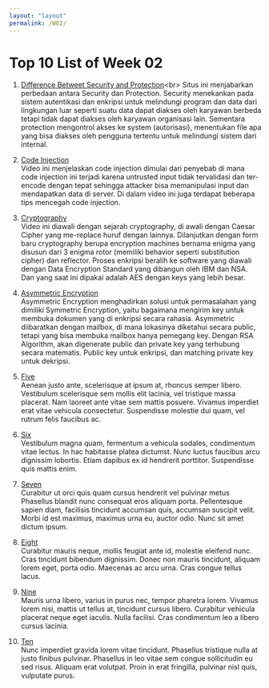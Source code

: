 ```yaml
---
layout: "layout"
permalink: /W02/
---
```


# Top 10 List of Week 02

1. [Difference Betweet Security and Protection](https://techdifferences.com/difference-between-security-and-protection.html#:~:text=The%20security%20and%20protection%20are,do%20not%20sound%20very%20distinctive.&text=The%20main%20difference%20between%20security,deals%20with%20the%20internal%20threats.)<br>
Situs ini menjabarkan perbedaan antara Security dan Protection. Security menekankan pada sistem autentikasi dan enkripsi untuk melindungi program dan data dari lingkungan luar seperti suatu data dapat diakses oleh karyawan berbeda tetapi tidak dapat diakses oleh karyawan organisasi lain. Sementara protection mengontrol akses ke system (autorisasi), menentukan file apa yang bisa diakses oleh pengguna tertentu untuk melindungi sistem dari internal.  

2. [Code Injection](https://www.youtube.com/watch?v=uUTM-fu6EAY)<br>
Video ini menjelaskan code injection dimulai dari penyebab di mana code injection ini terjadi karena untrusted input tidak tervalidasi dan ter-encode dengan tepat sehingga attacker bisa memanipulasi input dan mendapatkan data di server. Di dalam video ini juga terdapat beberapa tips mencegah code injection.


3. [Cryptography](https://www.youtube.com/watch?v=jhXCTbFnK8o&t=4s)<br>
Video ini diawali dengan sejarah cryptography, di awali dengan Caesar Cipher yang me-replace huruf dengan lainnya. Dilanjutkan dengan form baru cryptography berupa encryption machines bernama enigma yang disusun dari 3 enigma rotor (memiliki behavior seperti substitution cipher) dan reflector. Proses enkripsi beralih ke software yang diawali dengan Data Encryption Standard yang dibangun oleh IBM dan NSA. Dan yang saat ini dipakai adalah AES dengan keys yang lebih besar. 

4. [Asymmetric Encryption](https://www.youtube.com/watch?v=AQDCe585Lnc)<br>
Asymmetric Encryption menghadirkan solusi untuk permasalahan yang dimiliki Symmetric Encryption, yaitu bagaimana mengirim key untuk membuka dokumen yang di enkripsi secara rahasia. Asymmetric diibaratkan dengan mailbox, di mana lokasinya diketahui secara public, tetapi yang bisa membuka mailbox hanya pemegang key. Dengan RSA Algorithm, akan digenerate public dan private key yang terhubung secara matematis. Public key untuk enkripsi, dan matching private key untuk dekripsi. 

5. [Five](https://en.wikipedia.org/wiki/5)<br>
Aenean justo ante, scelerisque at ipsum at, rhoncus semper libero.
Vestibulum scelerisque sem mollis elit lacinia, vel tristique massa placerat.
Nam laoreet ante vitae sem mattis posuere.
Vivamus imperdiet erat vitae vehicula consectetur.
Suspendisse molestie dui quam, vel rutrum felis faucibus ac.

6. [Six](https://en.wikipedia.org/wiki/6)<br>
Vestibulum magna quam, fermentum a vehicula sodales, condimentum vitae lectus.
In hac habitasse platea dictumst.
Nunc luctus faucibus arcu dignissim lobortis.
Etiam dapibus ex id hendrerit porttitor.
Suspendisse quis mattis enim.

7. [Seven](https://en.wikipedia.org/wiki/7)<br>
Curabitur ut orci quis quam cursus hendrerit vel pulvinar metus
Phasellus blandit nunc consequat eros aliquam porta.
Pellentesque sapien diam, facilisis tincidunt accumsan quis, accumsan suscipit velit. 
Morbi id est maximus, maximus urna eu, auctor odio. 
Nunc sit amet dictum ipsum.

8. [Eight](https://en.wikipedia.org/wiki/8)<br>
Curabitur mauris neque, mollis feugiat ante id, molestie eleifend nunc.
Cras tincidunt bibendum dignissim.
Donec non mauris tincidunt, aliquam lorem eget, porta odio.
Maecenas ac arcu urna.
Cras congue tellus lacus.

9. [Nine](https://en.wikipedia.org/wiki/9)<br>
Mauris urna libero, varius in purus nec, tempor pharetra lorem.
Vivamus lorem nisi, mattis ut tellus at, tincidunt cursus libero.
Curabitur vehicula placerat neque eget iaculis.
Nulla facilisi.
Cras condimentum leo a libero cursus lacinia.

10. [Ten](https://en.wikipedia.org/wiki/10)<br>
Nunc imperdiet gravida lorem vitae tincidunt. 
Phasellus tristique nulla at justo finibus pulvinar.
Phasellus in leo vitae sem congue sollicitudin eu sed risus.
Aliquam erat volutpat.
Proin in erat fringilla, pulvinar nisl quis, vulputate purus.


